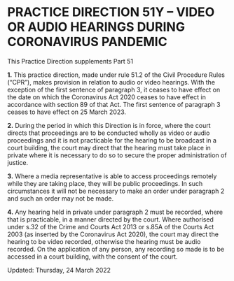 # PRACTICE DIRECTION 51Y – VIDEO OR AUDIO HEARINGS DURING CORONAVIRUS PANDEMIC
This Practice Direction supplements Part 51

**1.** This practice direction, made under rule 51.2 of the Civil Procedure Rules (“CPR”), makes provision in relation to audio or video hearings. With the exception of the first sentence of paragraph 3, it ceases to have effect on the date on which the Coronavirus Act 2020 ceases to have effect in accordance with section 89 of that Act. The first sentence of paragraph 3 ceases to have effect on 25 March 2023.

**2.** During the period in which this Direction is in force, where the court directs that proceedings are to be conducted wholly as video or audio proceedings and it is not practicable for the hearing to be broadcast in a court building, the court may direct that the hearing must take place in private where it is necessary to do so to secure the proper administration of justice.

**3.** Where a media representative is able to access proceedings remotely while they are taking place, they will be public proceedings. In such circumstances it will not be necessary to make an order under paragraph 2 and such an order may not be made.

**4.** Any hearing held in private under paragraph 2 must be recorded, where that is practicable, in a manner directed by the court. Where authorised under s.32 of the Crime and Courts Act 2013 or s.85A of the Courts Act 2003 (as inserted by the Coronavirus Act 2020), the court may direct the hearing to be video recorded, otherwise the hearing must be audio recorded. On the application of any person, any recording so made is to be accessed in a court building, with the consent of the court.

Updated: Thursday, 24 March 2022
